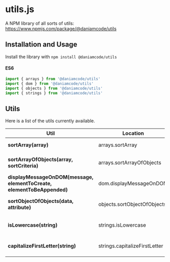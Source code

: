 # utils.js

A NPM library of all sorts of utils: https://www.npmjs.com/package/@daniamcode/utils

## Installation and Usage

Install the library with `npm install @daniamcode/utils`

#### ES6

```javascript
import { arrays } from '@daniamcode/utils'
import { dom } from '@daniamcode/utils'
import { objects } from '@daniamcode/utils'
import { strings } from '@daniamcode/utils'
```

## Utils

Here is a list of the utils currently available.

Util                                    | Location                               | Description
--------------------------------------- | -------------------------------------- | --------------------------------------
**sortArray(array)** | arrays.sortArray | sorts alphabetically.
**sortArrayOfObjects(array, sortCriteria)** | arrays.sortArrayOfObjects | sorts by a property of the objects.
**displayMessageOnDOM(message, elementToCreate, elementToBeAppended)** | dom.displayMessageOnDOM | displays a message on the DOM.
**sortObjectOfObjects(data, attribute)** | objects.sortObjectOfObjects | sorts by a property of the objects.
**isLowercase(string)** | strings.isLowercase | checks if string is in lowercase.
**capitalizeFirstLetter(string)** | strings.capitalizeFirstLetter | capitalizes the first letter of a string.